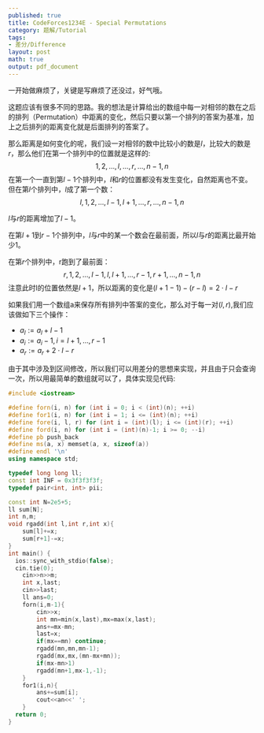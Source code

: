 ```yaml
---
published: true
title: CodeForces1234E - Special Permutations
category: 题解/Tutorial
tags: 
- 差分/Difference
layout: post
math: true
output: pdf_document
---
```


一开始做麻烦了，关键是写麻烦了还没过，好气哦。

<!-- more -->

这题应该有很多不同的思路。我的想法是计算给出的数组中每一对相邻的数在之后的排列（Permutation）中距离的变化，然后只要以第一个排列的答案为基准，加上之后排列的距离变化就是后面排列的答案了。

那么距离是如何变化的呢，我们设一对相邻的数中比较小的数是$l$，比较大的数是 $r$，那么他们在第一个排列中的位置就是这样的:
$$1,2,\ldots,l,\dots,r,\ldots,n-1,n$$
在第一个一直到第$l-1$个排列中，$l$和$r$的位置都没有发生变化，自然距离也不变。但在第$l$个排列中，$l$成了第一个数：
$$l,1,2,\ldots,l-1,l+1,\dots,r,\ldots,n-1,n$$

$l$与$r$的距离增加了$l-1$。

在第$l+1$到$r-1$个排列中，$l$与$r$中的某一个数会在最前面，所以$l$与$r$的距离比最开始少1。

在第$r$个排列中，r跑到了最前面：
$$r,1,2,\ldots,l-1,l,l+1,\dots,r-1,r+1,\ldots,n-1,n$$
注意此时l的位置依然是$l+1$，所以距离的变化是$(l+1-1)-(r-l)=2\cdot l-r$

如果我们用一个数组a来保存所有排列中答案的变化，那么对于每一对$(l,r)$,我们应该做如下三个操作：
* $a_l := a_l+l-1$
* $a_i:= a_i-1,i=l+1,\ldots,r-1$
* $a_r:= a_r +2\cdot l-r$

由于其中涉及到区间修改，所以我们可以用差分的思想来实现，并且由于只会查询一次，所以用最简单的数组就可以了，具体实现见代码:

```cpp
#include <iostream>

#define forn(i, n) for (int i = 0; i < (int)(n); ++i)
#define for1(i, n) for (int i = 1; i <= (int)(n); ++i)
#define fore(i, l, r) for (int i = (int)(l); i <= (int)(r); ++i)
#define ford(i, n) for (int i = (int)(n)-1; i >= 0; --i)
#define pb push_back
#define ms(a, x) memset(a, x, sizeof(a))
#define endl '\n'
using namespace std;

typedef long long ll;
const int INF = 0x3f3f3f3f;
typedef pair<int, int> pii;

const int N=2e5+5;
ll sum[N];
int n,m;
void rgadd(int l,int r,int x){
    sum[l]+=x;
    sum[r+1]-=x;
}
int main() {
  ios::sync_with_stdio(false);
  cin.tie(0);
    cin>>n>>m;
    int x,last;
    cin>>last;
    ll ans=0;
    forn(i,m-1){
        cin>>x;
        int mn=min(x,last),mx=max(x,last);
        ans+=mx-mn;
        last=x;
        if(mx==mn) continue;
        rgadd(mn,mn,mn-1);
        rgadd(mx,mx,(mn-mx+mn));
        if(mx-mn>1)
        rgadd(mn+1,mx-1,-1);
    }
    for1(i,n){
        ans+=sum[i];
        cout<<an<<' ';
    }
  return 0;
}
```